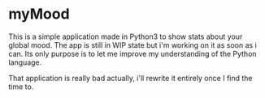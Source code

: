 # myMood
This is a simple application made in Python3 to show stats about your global mood.
The app is still in WIP state but i'm working on it as soon as i can.
Its only purpose is to let me improve my understanding of the Python language.

That application is really bad actually, i'll rewrite it entirely once I find the time to.
